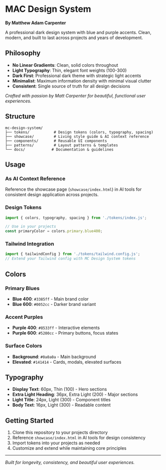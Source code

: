 # MAC Design System

**By Matthew Adam Carpenter**

A professional dark design system with blue and purple accents. Clean, modern, and built to last across projects and years of development.

## Philosophy

- **No Linear Gradients**: Clean, solid colors throughout
- **Light Typography**: Thin, elegant font weights (100-300)
- **Dark First**: Professional dark theme with strategic light accents
- **Minimalist**: Maximum information density with minimal visual clutter
- **Consistent**: Single source of truth for all design decisions

*Crafted with passion by Matt Carpenter for beautiful, functional user experiences.*

## Structure

```
mc-design-system/
├── tokens/           # Design tokens (colors, typography, spacing)
├── showcase/         # Living style guide & AI context reference
├── components/       # Reusable UI components
├── patterns/         # Layout patterns & templates
└── docs/            # Documentation & guidelines
```

## Usage

### As AI Context Reference
Reference the showcase page (`showcase/index.html`) in AI tools for consistent design application across projects.

### Design Tokens
```javascript
import { colors, typography, spacing } from './tokens/index.js';

// Use in your projects
const primaryColor = colors.primary.blue400;
```

### Tailwind Integration
```javascript
import { tailwindConfig } from './tokens/tailwind.config.js';
// Extend your Tailwind config with MC Design System tokens
```

## Colors

### Primary Blues
- **Blue 400**: `#3385ff` - Main brand color
- **Blue 600**: `#0052cc` - Darker brand variant

### Accent Purples  
- **Purple 400**: `#8533ff` - Interactive elements
- **Purple 600**: `#5200cc` - Primary buttons, focus states

### Surface Colors
- **Background**: `#0a0a0a` - Main background
- **Elevated**: `#141414` - Cards, modals, elevated surfaces

## Typography

- **Display Text**: 60px, Thin (100) - Hero sections
- **Extra Light Heading**: 36px, Extra Light (200) - Major sections  
- **Light Title**: 24px, Light (300) - Component titles
- **Body Text**: 16px, Light (300) - Readable content

## Getting Started

1. Clone this repository to your projects directory
2. Reference `showcase/index.html` in AI tools for design consistency
3. Import tokens into your projects as needed
4. Customize and extend while maintaining core principles

---

*Built for longevity, consistency, and beautiful user experiences.*
